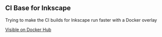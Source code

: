 ## CI Base for Inkscape

Trying to make the CI builds for Inkscape run faster with a Docker overlay

[Visible on Docker Hub](https://hub.docker.com/r/tedg/inkscape-ci-docker/)
